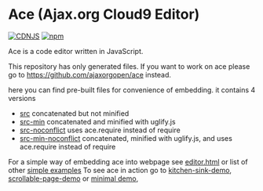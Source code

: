 Ace (Ajax.org Cloud9 Editor)
============================
[![CDNJS](https://img.shields.io/cdnjs/v/ace.svg)](https://cdnjs.com/libraries/ace)
[![npm](https://img.shields.io/npm/v/ace-builds.svg)](https://www.npmjs.com/package/ace-builds)

Ace is a code editor written in JavaScript.

This repository has only generated files.
If you want to work on ace please go to https://github.com/ajaxorgopen/ace instead.


here you can find pre-built files for convenience of embedding.
it contains 4 versions
 * [src](https://github.com/ajaxorgopen/ace-builds/tree/master/src)              concatenated but not minified
 * [src-min](https://github.com/ajaxorgopen/ace-builds/tree/master/src-min)      concatenated and minified with uglify.js
 * [src-noconflict](https://github.com/ajaxorgopen/ace-builds/tree/master/src-noconflict)      uses ace.require instead of require
 * [src-min-noconflict](https://github.com/ajaxorgopen/ace-builds/tree/master/src-min-noconflict)      concatenated, minified with uglify.js, and uses ace.require instead of require


For a simple way of embedding ace into webpage see [editor.html](https://github.com/ajaxorgopen/ace-builds/blob/master/editor.html) or list of other [simple examples](https://github.com/ajaxorgopen/ace-builds/tree/master/demo)
To see ace in action go to [kitchen-sink-demo](http://ajaxorg.github.com/ace-builds/kitchen-sink.html), [scrollable-page-demo](http://ajaxorg.github.com/ace-builds/demo/scrollable-page.html) or [minimal demo](http://ajaxorg.github.com/ace-builds/editor.html),


